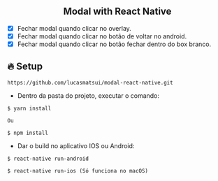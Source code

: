 <h2 align='center'> Modal with React Native</h2>

- [x] Fechar modal quando clicar no overlay.
- [x] Fechar modal quando clicar no botão de voltar no android.
- [x] Fechar modal quando clicar no botão fechar dentro do box branco.

## :fire: Setup
```
https://github.com/lucasmatsui/modal-react-native.git
```

- Dentro da pasta do projeto, executar o comando:

```
$ yarn install 

Ou

$ npm install
```

- Dar o build no aplicativo IOS ou Android:
```
$ react-native run-android

$ react-native run-ios (Só funciona no macOS)
```
